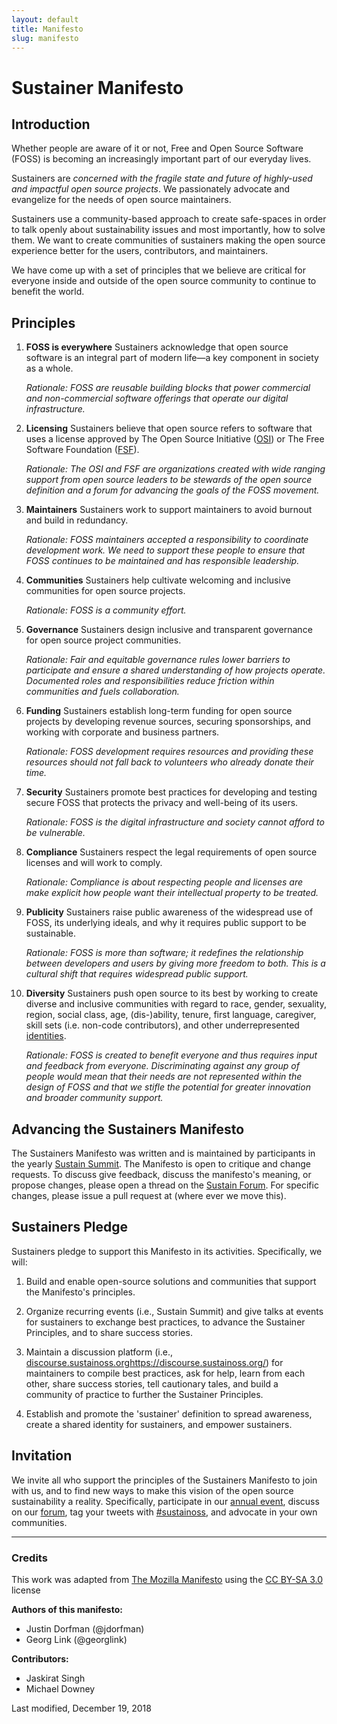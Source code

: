 ```yaml
---
layout: default
title: Manifesto
slug: manifesto
---
```


# Sustainer Manifesto


## Introduction

Whether people are aware of it or not, Free and Open Source Software (FOSS) is becoming an increasingly important part of our everyday lives.

Sustainers are _concerned with the fragile state and future of highly-used and impactful open source projects_. We passionately advocate and evangelize for the needs of open source maintainers.

Sustainers use a community-based approach to create safe-spaces in order to talk openly about sustainability issues and most importantly, how to solve them. We want to create communities of sustainers making the open source experience better for the users, contributors, and maintainers.

We have come up with a set of principles that we believe are critical for everyone inside and outside of the open source community to continue to benefit the world.


## Principles

1. **FOSS is everywhere**
Sustainers acknowledge that open source software is an integral part of modern life—a key component in society as a whole.

    _Rationale: FOSS are reusable building blocks that power commercial and non-commercial software offerings that operate our digital infrastructure._

1. **Licensing**
Sustainers believe that open source refers to software that uses a license approved by The Open Source Initiative ([OSI](https://opensource.org/licenses/category)) or The Free Software Foundation ([FSF](https://www.gnu.org/licenses/license-list.en.html)).

    _Rationale: The OSI and FSF are organizations created with wide ranging support from open source leaders to be stewards of the open source definition and a forum for advancing the goals of the FOSS movement._

1. **Maintainers**
Sustainers work to support maintainers to avoid burnout and build in redundancy.

    _Rationale: FOSS maintainers accepted a responsibility to coordinate development work. We need to support these people to ensure that FOSS continues to be maintained and has responsible leadership._

1. **Communities**
Sustainers help cultivate welcoming and inclusive communities for open source projects.

    _Rationale: FOSS is a community effort._

1. **Governance**
Sustainers design inclusive and transparent governance for open source project communities.

    _Rationale: Fair and equitable governance rules lower barriers to participate and ensure a shared understanding of how projects operate. Documented roles and responsibilities reduce friction within communities and fuels collaboration._

1. **Funding**
Sustainers establish long-term funding for open source projects by developing revenue sources, securing sponsorships, and working with corporate and business partners.

    _Rationale: FOSS development requires resources and providing these resources should not fall back to volunteers who already donate their time._

1. **Security**
Sustainers promote best practices for developing and testing secure FOSS that protects the privacy and well-being of its users.

    _Rationale: FOSS is the digital infrastructure and society cannot afford to be vulnerable._

1. **Compliance**
Sustainers respect the legal requirements of open source licenses and will work to comply.

    _Rationale: Compliance is about respecting people and licenses are make explicit how people want their intellectual property to be treated._

1. **Publicity**
Sustainers raise public awareness of the widespread use of FOSS, its underlying ideals, and why it requires public support to be sustainable.

    _Rationale: FOSS is more than software; it redefines the relationship between developers and users by giving more freedom to both. This is a cultural shift that requires widespread public support._

1. **Diversity**
Sustainers push open source to its best by working to create diverse and inclusive communities with regard to race, gender, sexuality, region, social class, age, (dis-)ability, tenure, first language, caregiver, skill sets (i.e. non-code contributors), and other underrepresented [identities](https://github.com/chaoss/wg-diversity-inclusion/tree/master/demographic-data#dimensions-of-demographics).

    _Rationale: FOSS is created to benefit everyone and thus requires input and feedback from everyone. Discriminating against any group of people would mean that their needs are not represented within the design of FOSS and that we stifle the potential for greater innovation and broader community support._


## Advancing the Sustainers Manifesto

The Sustainers Manifesto was written and is maintained by participants in the yearly [Sustain Summit](https://sustainoss.org/events/). The Manifesto is open to critique and change requests. To discuss give feedback, discuss the manifesto's meaning, or propose changes, please open a thread on the [Sustain Forum](https://discourse.sustainoss.org/about). For specific changes, please issue a pull request at (where ever we move this).


## Sustainers Pledge


Sustainers pledge to support this Manifesto in its activities. Specifically, we will:


1. Build and enable open-source solutions and communities that support the Manifesto's principles.

2. Organize recurring events (i.e., Sustain Summit) and give talks at events for sustainers to exchange best practices, to advance the Sustainer Principles, and to share success stories.

3. Maintain a discussion platform (i.e., [discourse.sustainoss.org]()<https://discourse.sustainoss.org/>) for maintainers to compile best practices, ask for help, learn from each other, share success stories, tell cautionary tales, and build a community of practice to further the Sustainer Principles.

4. Establish and promote the 'sustainer' definition to spread awareness, create a shared identity for sustainers, and empower sustainers.


## Invitation


We invite all who support the principles of the Sustainers Manifesto to join with us, and to find new ways to make this vision of the open source sustainability a reality. Specifically, participate in our [annual event](https://sustainoss.org/events/), discuss on our [forum](https://discourse.sustainoss.org/), tag your tweets with [#sustainoss](https://twitter.com/search?q=%23sustainoss&src=typd), and advocate in your own communities.

---

### Credits

This work was adapted from [The Mozilla Manifesto](https://www.mozilla.org/en-US/about/manifesto/) using the [CC BY-SA 3.0](https://creativecommons.org/licenses/by-sa/3.0/deed.en) license

**Authors of this manifesto:**

* Justin Dorfman (@jdorfman)
* Georg Link (@georglink)

**Contributors:**

* Jaskirat Singh
* Michael Downey

Last modified, December 19, 2018
